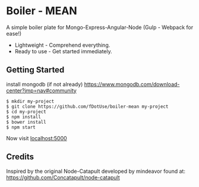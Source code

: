 # Boiler - MEAN 

A simple boiler plate for Mongo-Express-Angular-Node (Gulp - Webpack for ease!)

* Lightweight - Comprehend everything.
* Ready to use - Get started immediately.

## Getting Started

install mongodb (if not already) https://www.mongodb.com/download-center?jmp=nav#community
```
$ mkdir my-project 
$ git clone https://github.com/fDotUse/boiler-mean my-project
$ cd my-project
$ npm install
$ bower install
$ npm start
```

Now visit [localhost:5000](http://localhost:5000/)

## Credits
Inspired by the original Node-Catapult developed by mindeavor found at: https://github.com/Concatapult/node-catapult


